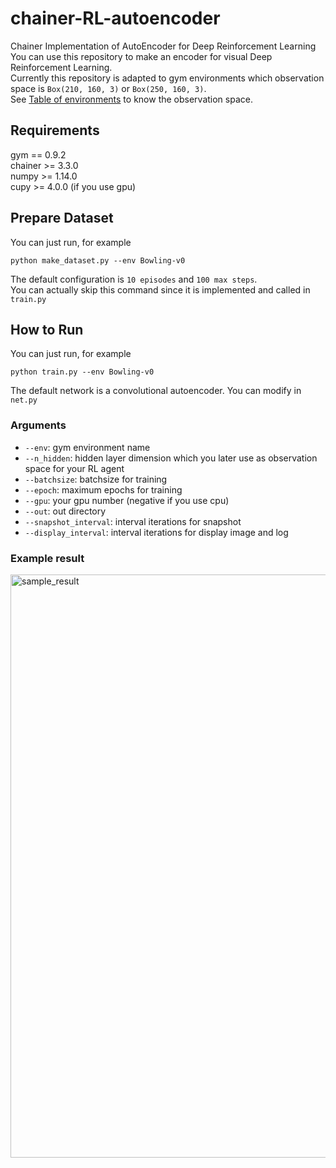 # chainer-RL-autoencoder
Chainer Implementation of AutoEncoder for Deep Reinforcement Learning   
You can use this repository to make an encoder for visual Deep Reinforcement Learning.    
Currently this repository is adapted to gym environments which observation space is  `Box(210, 160, 3)` or `Box(250, 160, 3)`.    
See [Table of environments](https://github.com/openai/gym/wiki/Table-of-environments) to know the observation space.

## Requirements
gym == 0.9.2    
chainer >= 3.3.0    
numpy >= 1.14.0   
cupy >= 4.0.0 (if you use gpu)

## Prepare Dataset
You can just run, for example   

`python make_dataset.py --env Bowling-v0`

The default configuration is `10 episodes` and `100 max steps`.   
You can actually skip this command since it is implemented and called in `train.py`

## How to Run
You can just run, for example

`python train.py --env Bowling-v0`

The default network is a convolutional autoencoder. You can modify in `net.py`
### Arguments

- `--env`: gym environment name
- `--n_hidden`: hidden layer dimension which you later use as observation space for your RL agent
- `--batchsize`: batchsize for training
- `--epoch`: maximum epochs for training
- `--gpu`: your gpu number (negative if you use cpu)
- `--out`: out directory
- `--snapshot_interval`: interval iterations for snapshot
- `--display_interval`: interval iterations for display image and log

### Example result

<img width="933" alt="sample_result" src="https://user-images.githubusercontent.com/12772049/41498558-a2eb4656-71ab-11e8-8a49-e3f17016c603.png">
